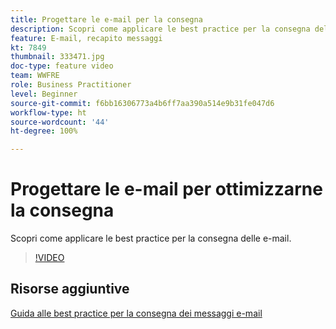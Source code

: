 ```yaml
---
title: Progettare le e-mail per la consegna
description: Scopri come applicare le best practice per la consegna delle e-mail.
feature: E-mail, recapito messaggi
kt: 7849
thumbnail: 333471.jpg
doc-type: feature video
team: WWFRE
role: Business Practitioner
level: Beginner
source-git-commit: f6bb16306773a4b6ff7aa390a514e9b31fe047d6
workflow-type: ht
source-wordcount: '44'
ht-degree: 100%

---
```



# Progettare le e-mail per ottimizzarne la consegna

Scopri come applicare le best practice per la consegna delle e-mail.

>[!VIDEO](https://video.tv.adobe.com/v/333471?quality=12)

## Risorse aggiuntive

[Guida alle best practice per la consegna dei messaggi e-mail](https://experienceleague.adobe.com/docs/deliverability-learn/deliverability-best-practice-guide/introduction.html?lang=it)
